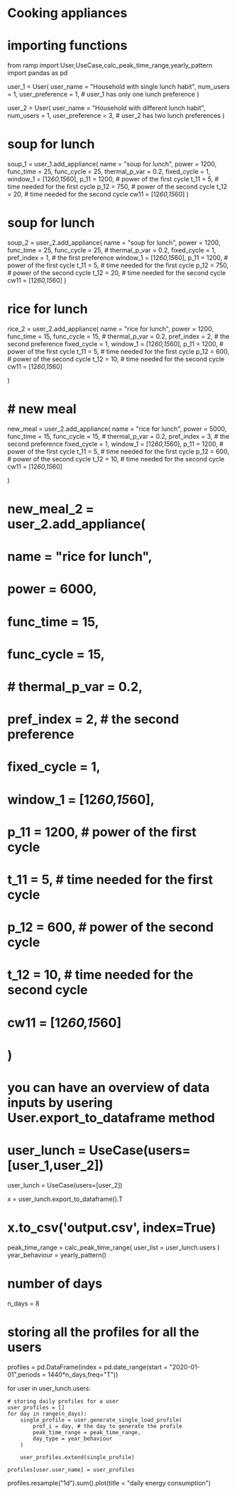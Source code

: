 # Cooking appliances

# importing functions
from ramp import User,UseCase,calc_peak_time_range,yearly_pattern
import pandas as pd

user_1 = User(
    user_name = "Household with single lunch habit",
    num_users = 1,
    user_preference = 1, # user_1 has only one lunch preference
)

user_2 = User(
    user_name = "Household with different lunch habit",
    num_users = 1,
    user_preference = 3, # user_2 has two lunch preferences
)

# soup for lunch
soup_1 = user_1.add_appliance(
    name = "soup for lunch",
    power = 1200,
    func_time = 25,
    func_cycle = 25,
    thermal_p_var = 0.2,
    fixed_cycle = 1,
    window_1 = [12*60,15*60],
    p_11 = 1200,   # power of the first cycle
    t_11 = 5,      # time needed for the first cycle
    p_12 = 750,    # power of the second cycle
    t_12 = 20,     # time needed for the second cycle
    cw11 = [12*60,15*60]
)

# soup for lunch
soup_2 = user_2.add_appliance(
    name = "soup for lunch",
    power = 1200,
    func_time = 25,
    func_cycle = 25,
    # thermal_p_var = 0.2,
    fixed_cycle = 1,
    pref_index = 1, # the first preference
    window_1 = [12*60,15*60],
    p_11 = 1200,   # power of the first cycle
    t_11 = 5,      # time needed for the first cycle
    p_12 = 750,    # power of the second cycle
    t_12 = 20,     # time needed for the second cycle
    cw11 = [12*60,15*60]
)

# rice for lunch
rice_2 = user_2.add_appliance(
    name = "rice for lunch",
    power = 1200,
    func_time = 15,
    func_cycle = 15,
    # thermal_p_var = 0.2,
    pref_index = 2,  # the second preference
    fixed_cycle = 1,
    window_1 = [12*60,15*60],
    p_11 = 1200,   # power of the first cycle
    t_11 = 5,      # time needed for the first cycle
    p_12 = 600,    # power of the second cycle
    t_12 = 10,     # time needed for the second cycle
    cw11 = [12*60,15*60]

)

# # new meal
new_meal = user_2.add_appliance(
    name = "rice for lunch",
    power = 5000,
    func_time = 15,
    func_cycle = 15,
    # thermal_p_var = 0.2,
    pref_index = 3,  # the second preference
    fixed_cycle = 1,
    window_1 = [12*60,15*60],
    p_11 = 1200,   # power of the first cycle
    t_11 = 5,      # time needed for the first cycle
    p_12 = 600,    # power of the second cycle
    t_12 = 10,     # time needed for the second cycle
    cw11 = [12*60,15*60]

)

# new_meal_2 = user_2.add_appliance(
#     name = "rice for lunch",
#     power = 6000,
#     func_time = 15,
#     func_cycle = 15,
#     # thermal_p_var = 0.2,
#     pref_index = 2,  # the second preference
#     fixed_cycle = 1,
#     window_1 = [12*60,15*60],
#     p_11 = 1200,   # power of the first cycle
#     t_11 = 5,      # time needed for the first cycle
#     p_12 = 600,    # power of the second cycle
#     t_12 = 10,     # time needed for the second cycle
#     cw11 = [12*60,15*60]

# )


# you can have an overview of data inputs by usering User.export_to_dataframe method
# user_lunch = UseCase(users=[user_1,user_2])
user_lunch = UseCase(users=[user_2])

x = user_lunch.export_to_dataframe().T
# x.to_csv('output.csv', index=True)

peak_time_range = calc_peak_time_range(
    user_list = user_lunch.users
)
year_behaviour = yearly_pattern()

# number of days
n_days = 8

# storing all the profiles for all the users
profiles = pd.DataFrame(index = pd.date_range(start = "2020-01-01",periods = 1440*n_days,freq="T"))

for user in user_lunch.users:

    # storing daily profiles for a user
    user_profiles = []
    for day in range(n_days):
        single_profile = user.generate_single_load_profile(
            prof_i = day, # the day to generate the profile
            peak_time_range = peak_time_range,
            day_type = year_behaviour
        )

        user_profiles.extend(single_profile)

    profiles[user.user_name] = user_profiles
    
profiles.resample("1d").sum().plot(title = "daily energy consumption")
